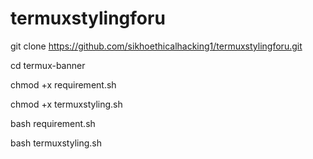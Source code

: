 # termuxstylingforu



git clone https://github.com/sikhoethicalhacking1/termuxstylingforu.git

cd termux-banner

chmod +x requirement.sh

chmod +x termuxstyling.sh

bash requirement.sh

bash termuxstyling.sh
